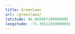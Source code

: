 ```yaml
---
title: Greenlawn
url: /greenlawn/
latitude: 40.868987100000005
longitude: -73.36511850000001
---
```

